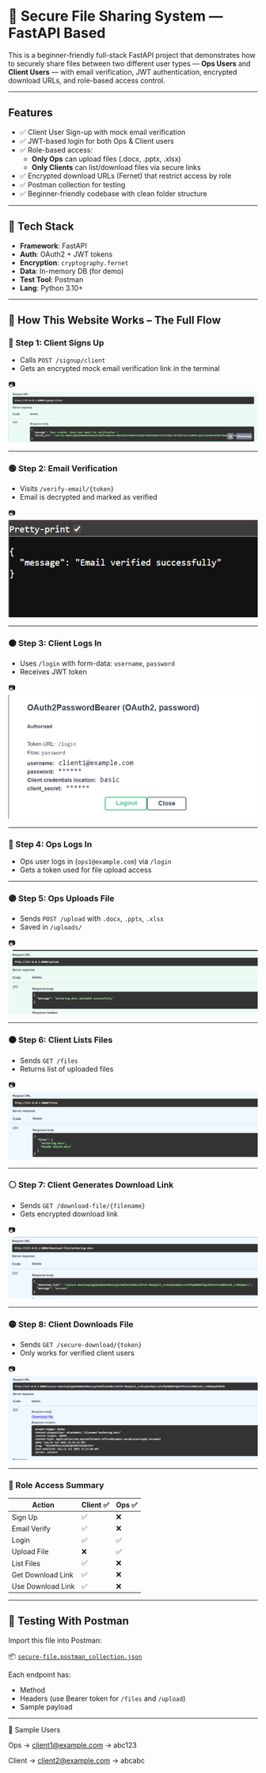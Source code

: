 # 🔐 Secure File Sharing System — FastAPI Based

This is a beginner-friendly full-stack FastAPI project that demonstrates how to securely share files between two different user types — **Ops Users** and **Client Users** — with email verification, JWT authentication, encrypted download URLs, and role-based access control.

---

##  Features

- ✅ Client User Sign-up with mock email verification
- ✅ JWT-based login for both Ops & Client users
- ✅ Role-based access:
  - **Only Ops** can upload files (.docx, .pptx, .xlsx)
  - **Only Clients** can list/download files via secure links
- ✅ Encrypted download URLs (Fernet) that restrict access by role
- ✅ Postman collection for testing
- ✅ Beginner-friendly codebase with clean folder structure

---

## 🧠 Tech Stack

- **Framework**: FastAPI
- **Auth**: OAuth2 + JWT tokens
- **Encryption**: `cryptography.fernet`
- **Data**: In-memory DB (for demo)
- **Test Tool**: Postman
- **Lang**: Python 3.10+

---

## 🧭 How This Website Works – The Full Flow

### 🔵 Step 1: Client Signs Up  
- Calls `POST /signup/client`  
- Gets an encrypted mock email verification link in the terminal  

📷 ![Client Signup](assets/signup.png)

---

### 🟢 Step 2: Email Verification  
- Visits `/verify-email/{token}`  
- Email is decrypted and marked as verified  

📷 ![Email Verified](assets/verify_email.png)

---

### 🟠 Step 3: Client Logs In  
- Uses `/login` with form-data: `username`, `password`  
- Receives JWT token  

📷 ![Login](assets/login.png)

---

### 🔴 Step 4: Ops Logs In  
- Ops user logs in (`ops1@example.com`) via `/login`  
- Gets a token used for file upload access

---

### 🟣 Step 5: Ops Uploads File  
- Sends `POST /upload` with `.docx`, `.pptx`, `.xlsx`  
- Saved in `/uploads/`

📷 ![Upload File](assets/upload_file.png)

---

### 🟤 Step 6: Client Lists Files  
- Sends `GET /files`  
- Returns list of uploaded files  

📷 ![List Files](assets/list_files.png)

---

### ⚪ Step 7: Client Generates Download Link  
- Sends `GET /download-file/{filename}`  
- Gets encrypted download link  

📷 ![Download Link](assets/generate_download_link.png)

---

### 🟡 Step 8: Client Downloads File  
- Sends `GET /secure-download/{token}`  
- Only works for verified client users  

📷 ![Secure Download](assets/secure_download.png)

---

### 🎯 Role Access Summary

| Action               | Client ✅ | Ops ✅ |
|----------------------|-----------|--------|
| Sign Up              | ✅         | ❌     |
| Email Verify         | ✅         | ❌     |
| Login                | ✅         | ✅     |
| Upload File          | ❌         | ✅     |
| List Files           | ✅         | ❌     |
| Get Download Link    | ✅         | ❌     |
| Use Download Link    | ✅         | ❌     |

---

## 🧪 Testing With Postman

Import this file into Postman:

📦 [`secure-file.postman_collection.json`](./secure-file.postman_collection.json)

Each endpoint has:
- Method
- Headers (use Bearer token for `/files` and `/upload`)
- Sample payload

---

🔐 Sample Users

Ops	-> client1@example.com	-> abc123

Client	-> client2@example.com	-> abcabc

